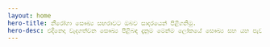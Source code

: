 ```yaml
---
layout: home
hero-title: නීරෝගා සෞඛ්‍ය සඟරාවට ඔබව සාදරයෙන් පිළිගනිමු.
hero-desc: එදිනෙදා වැදගත්වන සෞඛ්‍ය පිළිබඳ දැනුම මෙන්ම ලෝකයේ සෞඛ්‍ය සහ යහ පැවැත්ම (Health and Well-being) සම්බන්ධව ඇති නවතම පුවත් සහ තොරතුරු සංක්ෂිප්තව මෙම වෙබ් අඩවිය මගින් සහෘද ඔබට ලබා දීම අපේ අරමුණයි.
---
```

